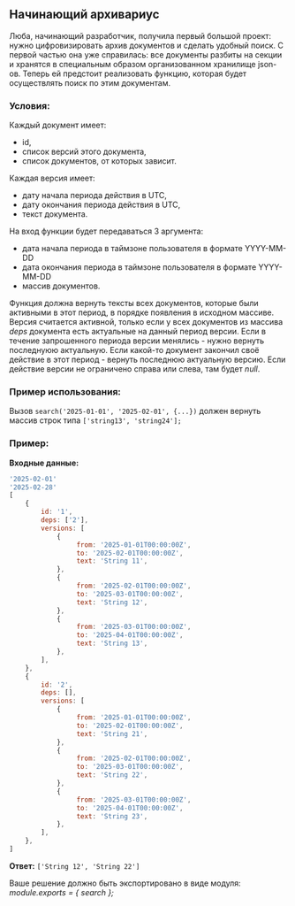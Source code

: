 ## Начинающий архивариус
Люба, начинающий разработчик, получила первый большой проект: нужно цифровизировать архив документов и сделать удобный поиск. С первой частью она уже справилась: все документы разбиты на секции и хранятся в специальным образом организованном хранилище json-ов. Теперь ей предстоит реализовать функцию, которая будет осуществлять поиск по этим документам.
### Условия:
Каждый документ имеет:

- id,
- список версий этого документа,
- список документов, от которых зависит.

Каждая версия имеет:

- дату начала периода действия в UTC,
- дату окончания периода действия в UTC,
- текст документа.

На вход функции будет передаваться 3 аргумента:

- дата начала периода в таймзоне пользователя в формате YYYY-MM-DD
- дата окончания периода в таймзоне пользователя в формате YYYY-MM-DD
- массив документов.

Функция должна вернуть тексты всех документов, которые были активными в этот период, в порядке появления в исходном массиве. Версия считается активной, только если у всех документов из массива _deps_ документа есть актуальные на данный период версии. Если в течение запрошенного периода версии менялись - нужно вернуть последнуюю актуальную. Если какой-то документ закончил своё действие в этот период - вернуть последнюю актуальную версию. Если действие версии не ограничено справа или слева, там будет _null_.

### Пример использования:
Вызов `search('2025-01-01', '2025-02-01', {...})` должен вернуть массив строк типа `['string13', 'string24'];`

### Пример:
**Входные данные:**

```javascript
'2025-02-01'
'2025-02-28'
[
    {
        id: '1',
        deps: ['2'],
        versions: [
            {
                 from: '2025-01-01T00:00:00Z',
                 to: '2025-02-01T00:00:00Z',
                 text: 'String 11',
            },
            {
                 from: '2025-02-01T00:00:00Z',
                 to: '2025-03-01T00:00:00Z',
                 text: 'String 12',
            },
            {
                 from: '2025-03-01T00:00:00Z',
                 to: '2025-04-01T00:00:00Z',
                 text: 'String 13',
            },
        ],
    },
    {
        id: '2',
        deps: [],
        versions: [
            {
                 from: '2025-01-01T00:00:00Z',
                 to: '2025-02-01T00:00:00Z',
                 text: 'String 21',
            },
            {
                 from: '2025-02-01T00:00:00Z',
                 to: '2025-03-01T00:00:00Z',
                 text: 'String 22',
            },
            {
                 from: '2025-03-01T00:00:00Z',
                 to: '2025-04-01T00:00:00Z',
                 text: 'String 23',
            },
        ],
    },
]
```

**Ответ:** `['String 12', 'String 22']`

Ваше решение должно быть экспортировано в виде модуля: _module.exports = { search };_

